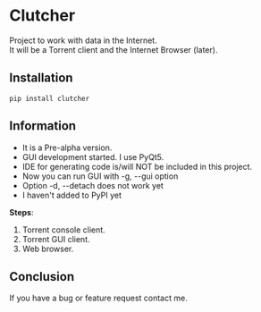 # Clutcher
Project to work with data in the Internet.\
It will be a Torrent client and the Internet Browser (later).

## Installation
```pip install clutcher```

## Information
- It is a Pre-alpha version.
- GUI development started. I use PyQt5.
- IDE for generating code is/will NOT be included in this project.
- Now you can run GUI with -g, --gui option
- Option -d, --detach does not work yet
- I haven't added to PyPI yet

**Steps**:
1. Torrent console client.
2. Torrent GUI client.
3. Web browser.

## Conclusion
If you have a bug or feature request contact me.
